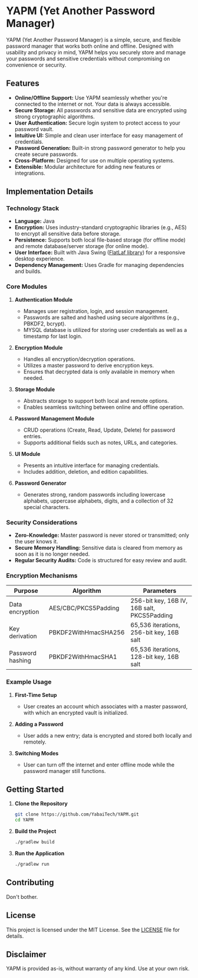 # YAPM (Yet Another Password Manager)

YAPM (Yet Another Password Manager) is a simple, secure, and flexible password manager that works both online and offline. Designed with usability and privacy in mind, YAPM helps you securely store and manage your passwords and sensitive credentials without compromising on convenience or security.

## Features

- **Online/Offline Support:** Use YAPM seamlessly whether you're connected to the internet or not. Your data is always accessible.
- **Secure Storage:** All passwords and sensitive data are encrypted using strong cryptographic algorithms.
- **User Authentication:** Secure login system to protect access to your password vault.
- **Intuitive UI:** Simple and clean user interface for easy management of credentials.
- **Password Generation:** Built-in strong password generator to help you create secure passwords.
- **Cross-Platform:** Designed for use on multiple operating systems.
- **Extensible:** Modular architecture for adding new features or integrations.

## Implementation Details

### Technology Stack

- **Language:** Java
- **Encryption:** Uses industry-standard cryptographic libraries (e.g., AES) to encrypt all sensitive data before storage.
- **Persistence:** Supports both local file-based storage (for offline mode) and remote database/server storage (for online mode).
- **User Interface:** Built with Java Swing ([FlatLaf library](https://github.com/JFormDesigner/FlatLaf)) for a responsive desktop experience.
- **Dependency Management:** Uses Gradle for managing dependencies and builds.

### Core Modules

1. **Authentication Module**

   - Manages user registration, login, and session management.
   - Passwords are salted and hashed using secure algorithms (e.g., PBKDF2, bcrypt).
   - MYSQL database is utilized for storing user credentials as well as a timestamp for last login.

2. **Encryption Module**

   - Handles all encryption/decryption operations.
   - Utilizes a master password to derive encryption keys.
   - Ensures that decrypted data is only available in memory when needed.

3. **Storage Module**

   - Abstracts storage to support both local and remote options.
   - Enables seamless switching between online and offline operation.

4. **Password Management Module**

   - CRUD operations (Create, Read, Update, Delete) for password entries.
   - Supports additional fields such as notes, URLs, and categories.

5. **UI Module**

   - Presents an intuitive interface for managing credentials.
   - Includes addition, deletion, and edition capabilities.

6. **Password Generator**
   - Generates strong, random passwords including lowercase alphabets, uppercase alphabets, digits, and a collection of 32 special characters.

### Security Considerations

- **Zero-Knowledge:** Master password is never stored or transmitted; only the user knows it.
- **Secure Memory Handling:** Sensitive data is cleared from memory as soon as it is no longer needed.
- **Regular Security Audits:** Code is structured for easy review and audit.

### Encryption Mechanisms

| Purpose          | Algorithm            | Parameters                                  |
| ---------------- | -------------------- | ------------------------------------------- |
| Data encryption  | AES/CBC/PKCS5Padding | 256-bit key, 16B IV, 16B salt, PKCS5Padding |
| Key derivation   | PBKDF2WithHmacSHA256 | 65,536 iterations, 256-bit key, 16B salt    |
| Password hashing | PBKDF2WithHmacSHA1   | 65,536 iterations, 128-bit key, 16B salt    |

### Example Usage

1. **First-Time Setup**

   - User creates an account which associates with a master password, with which an encrypted vault is initialized.

2. **Adding a Password**

   - User adds a new entry; data is encrypted and stored both locally and remotely.

3. **Switching Modes**
   - User can turn off the internet and enter offline mode while the password manager still functions.

## Getting Started

1. **Clone the Repository**

   ```sh
   git clone https://github.com/YabaiTech/YAPM.git
   cd YAPM
   ```

2. **Build the Project**

   ```sh
   ./gradlew build
   ```

3. **Run the Application**
   ```sh
   ./gradlew run
   ```

## Contributing

Don't bother.

## License

This project is licensed under the MIT License. See the [LICENSE](LICENSE) file for details.

## Disclaimer

YAPM is provided as-is, without warranty of any kind. Use at your own risk.
